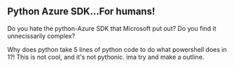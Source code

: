 ## Python Azure SDK...For humans!
Do you hate the python-Azure SDK that Microsoft put out?
Do you find it unnecissarily complex?


Why does python take 5 lines of python code to do what powershell does in 1?!
This is not cool, and it's not pythonic. ima try and make a outline.
